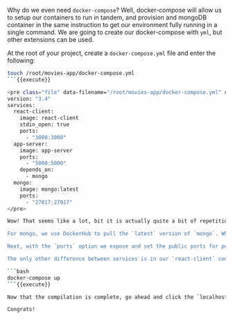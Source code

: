 Why do we even need `docker-compose`? Well, docker-compose will allow us to setup our containers to run in tandem, and provision and mongoDB container in the same instruction to get our environment fully running in a single command. We are going to create our docker-compose with `yml`, but other extensions can be used.

At the root of your project, create a `docker-compose.yml` file and enter the following:

```bash
touch /root/movies-app/docker-compose.yml
```{{execute}}

<pre class="file" data-filename="/root/movies-app/docker-compose.yml" data-target="append">
version: "3.4"
services:
  react-client:
    image: react-client
    stdin_open: true
    ports:
      - "3000:3000"
  app-server:
    image: app-server
    ports:
      - "5000:5000"
    depends_on: 
      - mongo
  mongo:
    image: mongo:latest
    ports:
      - "27017:27017"
</pre>

Wow! That seems like a lot, bit it is actually quite a bit of repetition. Let's start at the top. Our `services` are the 3 containers we would like to run, our `react-client`, `app-server`, and `mongo`. The first property in each of the services is the `image` we want to create the container based on. In this instance we use the two builds we made, `react-client` and `app-server`. 

For mongo, we use DockerHub to pull the `latest` version of `mongo`. What does the `latest` tag denote? Well, the `latest` tag will pull the current LTS version of an image from DockerHub

Next, with the `ports` option we expose and set the public ports for port binding. 

The only other difference between services is in our `react-client` container we use the `stdin_open: true` option to keep it open for requests after starting our environment. The last step for us is to set the `depends_on` option in `app-server` to `- mongo`. This is because our server needs to connect to MongoDB, we can specify this depends on so that `mongo` will start first. Well...thats it! Let's enter that final command at the root of `MERN_app_unsolved`:

```bash
docker-compose up
```{{execute}}

Now that the compilation is complete, go ahead and click the `localhost:3000` tab in the terminal. 

Congrats!